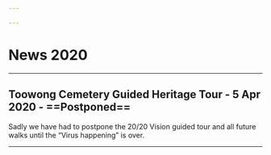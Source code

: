 ```yaml
---

---
```


# News 2020

---

## Toowong Cemetery Guided Heritage Tour - 5 Apr 2020 - ==Postponed==

Sadly we have had to postpone the 20/20 Vision guided tour and all future walks until the “Virus happening” is over. 

---
